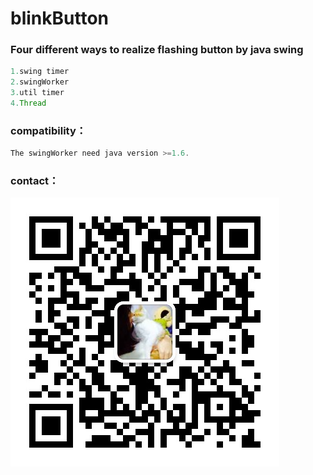 # blinkButton
### Four different ways to realize flashing button by java swing

```java
1.swing timer 
2.swingWorker 
3.util timer
4.Thread
```
### compatibility：
```java
The swingWorker need java version >=1.6.
```




###  contact：
![image](https://github.com/hcxin/baiyuSearch/blob/master/images/wx.jpg)
